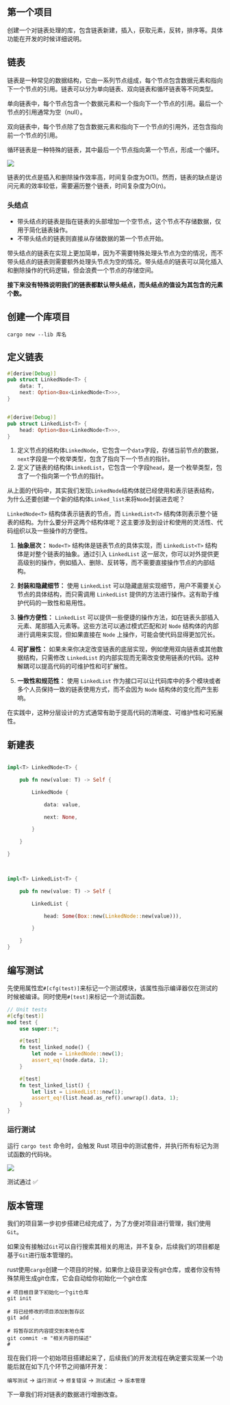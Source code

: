 ## 第一个项目

创建一个对链表处理的库，包含链表新建，插入，获取元素，反转，排序等。具体功能在开发的时候详细说明。

## 链表

链表是一种常见的数据结构，它由一系列节点组成，每个节点包含数据元素和指向下一个节点的引用。链表可以分为单向链表、双向链表和循环链表等不同类型。

单向链表中，每个节点包含一个数据元素和一个指向下一个节点的引用。最后一个节点的引用通常为空（null）。


双向链表中，每个节点除了包含数据元素和指向下一个节点的引用外，还包含指向前一个节点的引用。

循环链表是一种特殊的链表，其中最后一个节点指向第一个节点，形成一个循环。

![](./pics/linked-list.jpg)

链表的优点是插入和删除操作效率高，时间复杂度为O(1)。然而，链表的缺点是访问元素的效率较低，需要遍历整个链表，时间复杂度为O(n)。

### 头结点

+ 带头结点的链表是指在链表的头部增加一个空节点，这个节点不存储数据，仅用于简化链表操作。
+ 不带头结点的链表则直接从存储数据的第一个节点开始。

带头结点的链表在实现上更加简单，因为不需要特殊处理头节点为空的情况，而不带头结点的链表则需要额外处理头节点为空的情况。带头结点的链表可以简化插入和删除操作的代码逻辑，但会浪费一个节点的存储空间。

**接下来没有特殊说明我们的链表都默认带头结点，而头结点的值设为其包含的元素个数。**

## 创建一个库项目

`cargo new --lib 库名`

## 定义链表

```rust
#[derive(Debug)]
pub struct LinkedNode<T> {
	data: T,
	next: Option<Box<LinkedNode<T>>>,
}


#[derive(Debug)]
pub struct LinkedList<T> {
	head: Option<Box<LinkedNode<T>>>,
}
```

1. 定义节点的结构体`LinkedNode`，它包含一个`data`字段，存储当前节点的数据，`next`字段是一个枚举类型，包含了指向下一个节点的指针。
2. 定义了链表的结构体`LinkedList`，它包含一个字段`head`，是一个枚举类型，包含了一个指向第一个节点的指针。

从上面的代码中，其实我们发现`LinkedNode`结构体就已经使用和表示链表结构，为什么还要创建一个新的结构体`Linked_list`来将`Node`封装进去呢？

`LinkedNode<T>` 结构体表示链表的节点，而 `LinkedList<T>` 结构体则表示整个链表的结构。为什么要分开这两个结构体呢？这主要涉及到设计和使用的灵活性、代码组织以及一些操作的方便性。

1. **抽象层次：** `Node<T>` 结构体是链表节点的具体实现，而 `LinkedList<T>` 结构体是对整个链表的抽象。通过引入 `LinkedList` 这一层次，你可以对外提供更高级别的操作，例如插入、删除、反转等，而不需要直接操作节点的内部结构。

2. **封装和隐藏细节：** 使用 `LinkedList` 可以隐藏底层实现细节，用户不需要关心节点的具体结构，而只需调用 `LinkedList` 提供的方法进行操作。这有助于维护代码的一致性和易用性。

3. **操作方便性：** `LinkedList` 可以提供一些便捷的操作方法，如在链表头部插入元素、尾部插入元素等。这些方法可以通过模式匹配和对 `Node` 结构体的内部进行调用来实现，但如果直接在 `Node` 上操作，可能会使代码显得更加冗长。

4. **可扩展性：** 如果未来你决定改变链表的底层实现，例如使用双向链表或其他数据结构，只需修改 `LinkedList` 的内部实现而无需改变使用链表的代码。这种解耦可以提高代码的可维护性和可扩展性。

5. **一致性和规范性：** 使用 `LinkedList` 作为接口可以让代码库中的多个模块或者多个人员保持一致的链表使用方式，而不会因为 `Node` 结构体的变化而产生影响。

在实践中，这种分层设计的方式通常有助于提高代码的清晰度、可维护性和可拓展性。

## 新建表


```rust
  
impl<T> LinkedNode<T> {

	pub fn new(value: T) -> Self {

		LinkedNode {

			data: value,

			next: None,

		}

	}

}

  

impl<T> LinkedList<T> {

	pub fn new(value: T) -> Self {

		LinkedList {

			head: Some(Box::new(LinkedNode::new(value))),

		}

	}
}

```

## 编写测试

先使用属性宏`#[cfg(test)]`来标记一个测试模块，该属性指示编译器仅在测试的时候被编译。同时使用`#[test]`来标记一个测试函数。

```rust
// Unit tests
#[cfg(test)]
mod test {
    use super::*;

    #[test]
    fn test_linked_node() {
        let node = LinkedNode::new(1);
        assert_eq!(node.data, 1);
    }

    #[test]
    fn test_linked_list() {
        let list = LinkedList::new(1);
        assert_eq!(list.head.as_ref().unwrap().data, 1);
    }
}

```



### 运行测试

运行 `cargo test` 命令时，会触发 Rust 项目中的测试套件，并执行所有标记为测试函数的代码块。

![](./pics/Pasted%20image%2020240311204447.png)

测试通过 ✅

## 版本管理

我们的项目第一步初步搭建已经完成了，为了方便对项目进行管理，我们使用`Git`。

如果没有接触过`Git`可以自行搜索其相关的用法，并不复杂，后续我们的项目都是基于`Git`进行版本管理的。

rust使用`cargo`创建一个项目的时候，如果你上级目录没有git仓库，或者你没有特殊禁用生成git仓库，它会自动给你初始化一个git仓库

```shell
# 项目根目录下初始化一个git仓库
git init 

# 将已经修改的项目添加到暂存区
git add .

# 将暂存区的内容提交到本地仓库
git commit -m "相关内容的描述"
# 
```

现在我们将一个初始项目搭建起来了，后续我们的开发流程在确定要实现某一个功能后就在如下几个环节之间循环开发：

`编写测试` -> `运行测试` -> `修复错误` -> `测试通过` -> `版本管理`

下一章我们将对链表的数据进行增删改查。